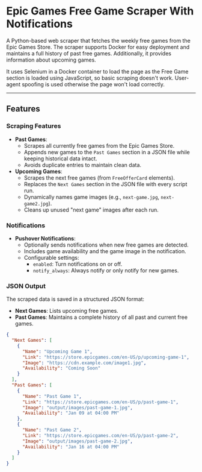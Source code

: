 # Epic Games Free Game Scraper With Notifications

A Python-based web scraper that fetches the weekly free games from the Epic Games Store. The scraper supports Docker for easy deployment and maintains a full history of past free games. Additionally, it provides information about upcoming games.

It uses Selenium in a Docker container to load the page as the Free Game section is loaded using JavaScript, so basic scraping doesn't work. User-agent spoofing is used otherwise the page won't load correctly.

---

## Features

### Scraping Features
- **Past Games**:
  - Scrapes all currently free games from the Epic Games Store.
  - Appends new games to the `Past Games` section in a JSON file while keeping historical data intact.
  - Avoids duplicate entries to maintain clean data.
- **Upcoming Games**:
  - Scrapes the next free games (from `FreeOfferCard` elements).
  - Replaces the `Next Games` section in the JSON file with every script run.
  - Dynamically names game images (e.g., `next-game.jpg`, `next-game2.jpg`).
  - Cleans up unused "next game" images after each run.

### Notifications
- **Pushover Notifications**:
  - Optionally sends notifications when new free games are detected.
  - Includes game availability and the game image in the notification.
  - Configurable settings:
    - `enabled`: Turn notifications on or off.
    - `notify_always`: Always notify or only notify for new games.

### JSON Output
The scraped data is saved in a structured JSON format:
- **Next Games**: Lists upcoming free games.
- **Past Games**: Maintains a complete history of all past and current free games.

```json
{
  "Next Games": [
    {
      "Name": "Upcoming Game 1",
      "Link": "https://store.epicgames.com/en-US/p/upcoming-game-1",
      "Image": "https://cdn.example.com/image1.jpg",
      "Availability": "Coming Soon"
    }
  ],
  "Past Games": [
    {
      "Name": "Past Game 1",
      "Link": "https://store.epicgames.com/en-US/p/past-game-1",
      "Image": "output/images/past-game-1.jpg",
      "Availability": "Jan 09 at 04:00 PM"
    },
    {
      "Name": "Past Game 2",
      "Link": "https://store.epicgames.com/en-US/p/past-game-2",
      "Image": "output/images/past-game-2.jpg",
      "Availability": "Jan 16 at 04:00 PM"
    }
  ]
}
```
